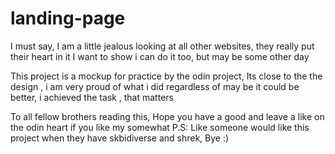 # landing-page
I must say, I am a little jealous looking at all other websites, they really put their heart in it
I want to show i can do it too, but may be some other day

This project is a mockup for practice by the odin project, Its close to the the design , i am very proud of what i did 
regardless of may be it could be better, i achieved the task , that matters

To all fellow brothers reading this, Hope you have a good and leave a like on the odin heart if you like my somewhat
P.S: Like someone would like this project when they have skbidiverse and shrek, Bye :)